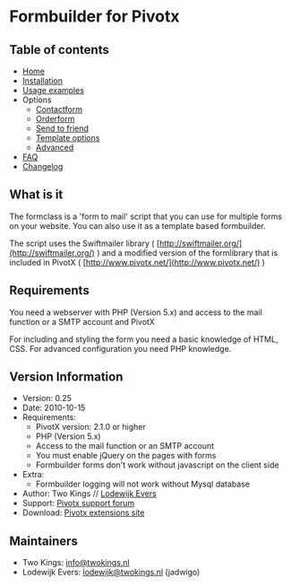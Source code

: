 # Formbuilder for Pivotx

## Table of contents

*   [Home](index.markdown)
*   [Installation](installation.markdown)
*   [Usage examples](examples.markdown)
*   Options
	*   [Contactform](example_contactform.markdown)
	*   [Orderform](example_orderform.markdown)
	*   [Send to friend](example_sendtofriend.markdown)
	*   [Template options](confirmation_templates.markdown)
	*   [Advanced](advanced_options.markdown)
*   [FAQ](faq.markdown)
*   [Changelog](changelog.markdown)

## What is it

The formclass is a 'form to mail' script that you can use for multiple forms on your website. You can also use it as a template based formbuilder.

The script uses the Swiftmailer library ( [http://swiftmailer.org/](http://swiftmailer.org/) ) and a modified version of the formlibrary that is included in PivotX ( [http://www.pivotx.net/](http://www.pivotx.net/) )

## Requirements

You need a webserver with PHP (Version 5.x) and access to the mail function or a SMTP account and PivotX

For including and styling the form you need a basic knowledge of HTML, CSS. For advanced configuration you need PHP knowledge.

## Version Information

*   Version: 0.25
*   Date: 2010-10-15
*   Requirements:
    *   PivotX version: 2.1.0 or higher
    *   PHP (Version 5.x)
    *   Access to the mail function or an SMTP account
    *   You must enable jQuery on the pages with forms
    *   Formbuilder forms don't work without javascript on the client side
*   Extra:
    *   Formbuilder logging will not work without Mysql database
*   Author: Two Kings // [Lodewijk Evers](mailto:lodewijk@twokings.nl)
*   Support: [Pivotx support forum](http://forum.pivotx.net/viewtopic.php?f=10&amp;t=1379)
*   Download: [Pivotx extensions site](http://extensions.pivotx.net/entry/3/formbuilder)

## Maintainers

*   Two Kings: [info@twokings.nl](mailto:info@twokings.nl)
*   Lodewijk Evers: [lodewijk@twokings.nl](mailto:lodewijk@twokings.nl) (jadwigo)
